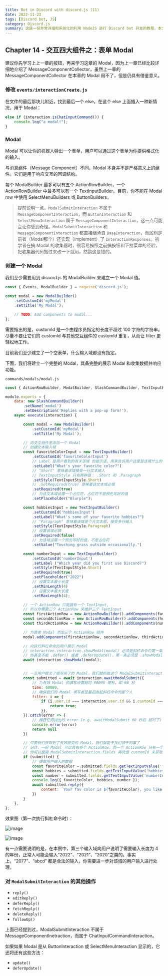 ```yaml
---
title: Bot in Discord with discord.js (11)
date: 2022-11-23
tags: [Discord bot, JS]
category: Discord.js
summary: 这是一份非常详细和系统化的利用 NodeJS 进行 Discord bot 开发的教程，本文介绍了什么是表单 Modal，可理解为简单的收集表。
---
```


## Chapter 14 - 交互四大组件之：表单 Modal

建议你先学习上上一章的按钮，再来学习这章的 Modal，因为上一章已经比较详细地介绍了 MessageComponentCollector，虽然上一章的 MessageComponentCollector 在本章的 Modal 用不了，但是仍具有借鉴意义。

### 修改 `events/interactionCreate.js`

在文件的最后那块儿附近，找到最后一个 else，在这个 else 上面插入一种新情况，用于 Modal：
```js
else if (interaction.isChatInputCommand()) {
	console.log("a modal!");
}
```

### Modal

Modal 可以让你的机器人弹出一个表单，用户可以通过这个表单为你提供格式化的输入。

与消息组件（Message Component）不同，Modal 本身并不是严格意义上的组件。它们是用于响应交互的回调结构。

每个 ModalBuilder 最多可以有五个 ActionRowBuilder，一个 ActionRowBuilder 中最多可以有一个 TextInputBuilder。目前，你不能在 Modal row 中使用 SelectMenuBuilders 或 ButtonBuilders。

> 提前说明一点，`ModalSubmitInteraction` 不属于 `MessageComponentInteraction`，而 `ButtonInteraction` 和 `SelectMenuInteraction` 属于 `MessageComponentInteraction`，这一点可能会让你感到奇怪。`ModalSubmitInteraction` 和 `MessageComponentInteraction` 都直接继承自 `BaseInteraction`，而区别是前者（Modal那个）还实现（implement）了 `InteractionResponses`。初学者在搞 Modal 的收集器时，很容易按照之前搞按钮和下拉菜单的经验，把收集器代码搬过来改一下就用，然鹅这是错的。

### 创建一个 Modal

我们至少需要用到 discord.js 的 ModalBuilder 来建立一个 Modal 值。

```js
const { Events, ModalBuilder } = require('discord.js');

const modal = new ModalBuilder()
	.setCustomId('myModal')
	.setTitle('My Modal');

	// TODO: Add components to modal...
};
```

需要指出的是，customId 是一个由程序员指定的长度不超过 100 字符的字符串。尽量不要让它们的 customId 与其他交互组件的 customId 重复，从而让 filter 更轻松地工作。

目前我们至少建立了一个空表单，什么输入域都没有指定。

下面，我们将建立一个完整的 Modal，具备完整的展示 Modal 和收集数据并响应功能。

`commands/modals/modal.js`
```js
const { ActionRowBuilder, ModalBuilder, SlashCommandBuilder, TextInputBuilder, TextInputStyle } = require('discord.js');

module.exports = {
    data: new SlashCommandBuilder()
        .setName('modal')
        .setDescription('Replies with a pop-up form!'),
    async execute(interaction) {

        const modal = new ModalBuilder()
            .setCustomId('myModal')
            .setTitle('My Modal');

        // 向交互组件里添加一个 Modal
        // 创建文本输入域
        const favoriteColorInput = new TextInputBuilder()
            .setCustomId('favoriteColorInput')
            // Label 是用户看到的有关该域 的提示语，用来告诉用户这里是该填什么的
            .setLabel("What's your favorite color?")
            // "Short" 意味着该域接受一行文本输入
            // TextInputStyle 只有两种值： .Short 和 .Paragraph
            .setStyle(TextInputStyle.Short)
            // .SetRequired(true) 意味着该文本域必填
            .setRequired(true)
            // 为该文本域设置一个占位符，占位符不是预先写好的值
            .setPlaceholder("Blurple");

        const hobbiesInput = new TextInputBuilder()
            .setCustomId('hobbiesInput')
            .setLabel("What's some of your favorite hobbies?")
            // "Paragraph" 意味着该域是个大文本框，接受多行输入
            .setStyle(TextInputStyle.Paragraph)
            // 设置该域必填
            .setRequired(false)
            // 为该域设置一个预先写好的值，不是占位符
            .setValue("Touching grass outside occasionally.")

        const numberInput = new TextInputBuilder()
            .setCustomId('numberInput')
            .setLabel ("Which year did you first use Discord?")
            .setStyle(TextInputStyle.Short)
            .setRequired(true)
            .setPlaceholder("2022")
            // 设置文本最小长度
            .setMinLength(4)
            // 设置文本最大长度
            .setMaxLength(4);

        // 一个 ActionRow 只能拥有一个 TextInput,
        // 所以你需要三个 ActionRow 来维护三个 TextInput
        const firstActionRow = new ActionRowBuilder().addComponents(favoriteColorInput);
        const secondActionRow = new ActionRowBuilder().addComponents(hobbiesInput);
        const thirdActionRow = new ActionRowBuilder().addComponents(numberInput);

        // 为表单 Modal 添加三个 ActionRow 组件
        modal.addComponents(firstActionRow, secondActionRow, thirdActionRow);

        // 向执行斜杠命令的用户展示 Modal
        // interaction.interaction.showModal(modal) 必须是斜杠命令的第一条回复，而不能是 .reply()
        // 你甚至不能 .defer() 或者 .deferUpdate()，第一条必须是 .showModal()。
        await interaction.showModal(modal);


        // 一旦用户提交了填写完了的 Modal，我们就抓取这个 ModalSubmitInteraction
        const submitted = await interaction.awaitModalSubmit({
            // 为有效 Modal 的填写设置超时 60000 毫秒，即 60 秒
            time: 60000,
            // 确保我们的 Modal 填写者是最初发起斜杠命令的那个人
            filter: i => {
                if (i.user.id === interaction.user.id && i.customId === 'myModal') {
                    return true;
                }},
        }).catch(error => {
            // 捕获任何抛出的 error (e.g. awaitModalSubmit 60 秒后 超时了)
            console.error(error)
            return null
        })

        // 只要我们获取到了有效提交的 Modal，我们就能干我们该干的事了
        // 记住，一份 Modal 可以具有多个 ActionRow，而一个 ActionRow 只有一个 TextInputComponent。
        // 你可以使用 ModalSubmitInteraction.fields 再凭借 customId 来获取用户在某个文本域输入的值
        if (submitted) {
            // 提取用户输入的数据
            const favoriteColor = submitted.fields.getTextInputValue('favoriteColorInput');
            const hobbies = submitted.fields.getTextInputValue('hobbiesInput');
            const number = submitted.fields.getTextInputValue('numberInput');
            console.log({ favoriteColor, hobbies, number });
            await submitted.reply({
                content: `Your fav color is ${favoriteColor}, you like ${hobbies}, you claimed that you registered Discord in ${number}.`
            })
        }
    },
};
```

效果图（第一次执行斜杠命令时）：

![image](https://img2022.cnblogs.com/blog/2455224/202211/2455224-20221123184542359-722808485.png)

![image](https://img2022.cnblogs.com/blog/2455224/202211/2455224-20221123184603579-197508538.png)

有一点需要说明的是，在本例中，第三个输入域向用户说明了需要输入长度为 4 的年份，正常人可能会输入“2022”、“2021”、“2020”之类的。事实上，“2077”、“abcd” 都是合法的输入，你需要进一步对该域的用户输入进行处理。

### 对 `ModalSubmitInteraction` 的其他操作

-   `reply()`
-   `editReply()`
-   `deferReply()`
-   `fetchReply()`
-   `deleteReply()`
-   `followUp()`

上面已经提到过，ModalSubmitInteraction 不属于 MessageComponentInetraction，而属于  ChatInputCommandInteraction。

如果如果 Modal 是从 ButtonInteraction 或 SelectMenuInteraction 显示的，它还将还有这些方法：

-   `update()`
-   `deferUpdate()`